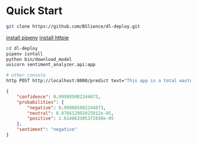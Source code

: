 # Quick Start
```bash
git clone https://github.com/BSlience/dl-deploy.git
```

[install pipenv](https://pipenv.pypa.io/en/latest/)
[install httpie](https://github.com/httpie/httpie)

```bash 
cd dl-deploy
pipenv isntall
python bin/download_model
uvicorn sentiment_analyzer.api:app
```
```bash
# other console
http POST http://localhost:8000/predict text="This app is a total waste of time!"
```
```json
{
    "confidence": 0.999885082244873,
    "probabilities": {
        "negative": 0.999885082244873,
        "neutral": 8.876612992025912e-05,
        "positive": 2.614063305372838e-05
    },
    "sentiment": "negative"
}
```